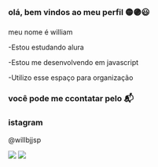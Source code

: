 ### olá, bem vindos ao meu perfil 🟡🟣😃

meu nome é william

-Estou estudando alura

-Estou me desenvolvendo em javascript

-Utilizo esse espaço para organização

### você pode me ccontatar pelo 📬

### istagram
@willbjjsp

![](https://media.tenor.com/K6TBNpHF4tkAAAAM/what-charlie.gif) ![](https://media.tenor.com/IKtB0X4-pkMAAAAM/glep-smiling-friends.gif)
